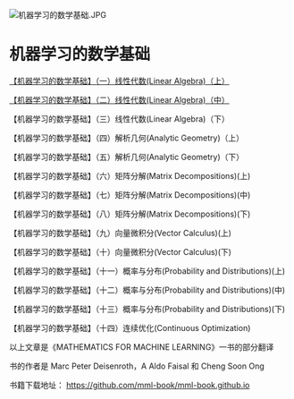 

![](https://images.gitee.com/uploads/images/2021/0326/150459_bb3e8391_6540651.jpeg "机器学习的数学基础.JPG")
# 机器学习的数学基础

[【机器学习的数学基础】（一）线性代数(Linear Algebra)（上）](https://mp.weixin.qq.com/s?__biz=Mzg2MzM4Njk4MA==&mid=2247488566&idx=1&sn=59a2340575da0f60f7ecb17238d3d6fe&chksm=ce78383df90fb12b43d9bbd00cb7459d60dca953961919884716d2bb7c7f89b306929d96dd28&token=1349119889&lang=zh_CN#rd)

[【机器学习的数学基础】（二）线性代数(Linear Algebra)（中） ](https://mp.weixin.qq.com/s?__biz=Mzg2MzM4Njk4MA==&mid=2247488567&idx=1&sn=9b81ea4fef004c7bd18fa52797bce3b2&chksm=ce78383cf90fb12a6c8271fbb4ff691a5ab85068ea89b2582dd323d79a01653cc0f6863e4278&token=1349119889&lang=zh_CN#rd)

【机器学习的数学基础】（三）线性代数(Linear Algebra)（下）

【机器学习的数学基础】（四）解析几何(Analytic Geometry)（上）

【机器学习的数学基础】（五）解析几何(Analytic Geometry)（下）

【机器学习的数学基础】（六）矩阵分解(Matrix Decompositions)(上)

【机器学习的数学基础】（七）矩阵分解(Matrix Decompositions)(中)

【机器学习的数学基础】（八）矩阵分解(Matrix Decompositions)(下)

【机器学习的数学基础】（九）向量微积分(Vector Calculus)(上)

【机器学习的数学基础】（十）向量微积分(Vector Calculus)(下)

【机器学习的数学基础】（十一）概率与分布(Probability and Distributions)(上)

【机器学习的数学基础】（十二）概率与分布(Probability and Distributions)(中)

【机器学习的数学基础】（十三）概率与分布(Probability and Distributions)(下)

【机器学习的数学基础】（十四）连续优化(Continuous Optimization)

以上文章是《MATHEMATICS FOR MACHINE LEARNING》一书的部分翻译  

书的作者是 Marc Peter Deisenroth，A Aldo Faisal 和 Cheng Soon Ong

书籍下载地址：
https://github.com/mml-book/mml-book.github.io

